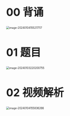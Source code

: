 # 00 背诵

<img src="https://cvp.oss-cn-shanghai.aliyuncs.com/picgo/202401041552257.png" alt="image-20240104155217117" style="zoom:50%;" />



# 01 题目

<img src="https://cvp.oss-cn-shanghai.aliyuncs.com/picgo/202401032202942.png" alt="image-20240103220200755" style="zoom:50%;" />



# 02 视频解析

<img src="https://cvp.oss-cn-shanghai.aliyuncs.com/picgo/202401041558726.png" alt="image-20240104155836266" style="zoom:50%;" />
